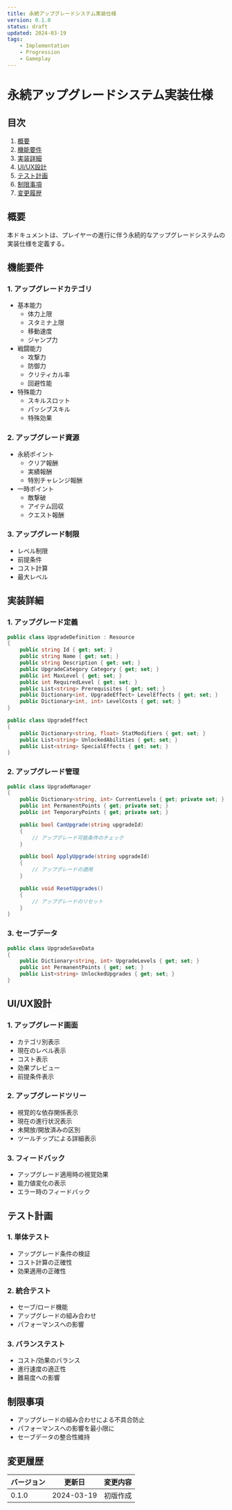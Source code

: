```yaml
---
title: 永続アップグレードシステム実装仕様
version: 0.1.0
status: draft
updated: 2024-03-19
tags:
    - Implementation
    - Progression
    - Gameplay
---
```


# 永続アップグレードシステム実装仕様

## 目次

1. [概要](#概要)
2. [機能要件](#機能要件)
3. [実装詳細](#実装詳細)
4. [UI/UX設計](#uiux設計)
5. [テスト計画](#テスト計画)
6. [制限事項](#制限事項)
7. [変更履歴](#変更履歴)

## 概要

本ドキュメントは、プレイヤーの進行に伴う永続的なアップグレードシステムの実装仕様を定義する。

## 機能要件

### 1. アップグレードカテゴリ
- 基本能力
  - 体力上限
  - スタミナ上限
  - 移動速度
  - ジャンプ力
- 戦闘能力
  - 攻撃力
  - 防御力
  - クリティカル率
  - 回避性能
- 特殊能力
  - スキルスロット
  - パッシブスキル
  - 特殊効果

### 2. アップグレード資源
- 永続ポイント
  - クリア報酬
  - 実績報酬
  - 特別チャレンジ報酬
- 一時ポイント
  - 敵撃破
  - アイテム回収
  - クエスト報酬

### 3. アップグレード制限
- レベル制限
- 前提条件
- コスト計算
- 最大レベル

## 実装詳細

### 1. アップグレード定義
```csharp
public class UpgradeDefinition : Resource
{
    public string Id { get; set; }
    public string Name { get; set; }
    public string Description { get; set; }
    public UpgradeCategory Category { get; set; }
    public int MaxLevel { get; set; }
    public int RequiredLevel { get; set; }
    public List<string> Prerequisites { get; set; }
    public Dictionary<int, UpgradeEffect> LevelEffects { get; set; }
    public Dictionary<int, int> LevelCosts { get; set; }
}

public class UpgradeEffect
{
    public Dictionary<string, float> StatModifiers { get; set; }
    public List<string> UnlockedAbilities { get; set; }
    public List<string> SpecialEffects { get; set; }
}
```

### 2. アップグレード管理
```csharp
public class UpgradeManager
{
    public Dictionary<string, int> CurrentLevels { get; private set; }
    public int PermanentPoints { get; private set; }
    public int TemporaryPoints { get; private set; }

    public bool CanUpgrade(string upgradeId)
    {
        // アップグレード可能条件のチェック
    }

    public bool ApplyUpgrade(string upgradeId)
    {
        // アップグレードの適用
    }

    public void ResetUpgrades()
    {
        // アップグレードのリセット
    }
}
```

### 3. セーブデータ
```csharp
public class UpgradeSaveData
{
    public Dictionary<string, int> UpgradeLevels { get; set; }
    public int PermanentPoints { get; set; }
    public List<string> UnlockedUpgrades { get; set; }
}
```

## UI/UX設計

### 1. アップグレード画面
- カテゴリ別表示
- 現在のレベル表示
- コスト表示
- 効果プレビュー
- 前提条件表示

### 2. アップグレードツリー
- 視覚的な依存関係表示
- 現在の進行状況表示
- 未開放/開放済みの区別
- ツールチップによる詳細表示

### 3. フィードバック
- アップグレード適用時の視覚効果
- 能力値変化の表示
- エラー時のフィードバック

## テスト計画

### 1. 単体テスト
- アップグレード条件の検証
- コスト計算の正確性
- 効果適用の正確性

### 2. 統合テスト
- セーブ/ロード機能
- アップグレードの組み合わせ
- パフォーマンスへの影響

### 3. バランステスト
- コスト/効果のバランス
- 進行速度の適正性
- 難易度への影響

## 制限事項

- アップグレードの組み合わせによる不具合防止
- パフォーマンスへの影響を最小限に
- セーブデータの整合性維持

## 変更履歴

| バージョン | 更新日     | 変更内容                 |
| ---------- | ---------- | ------------------------ |
| 0.1.0      | 2024-03-19 | 初版作成                 |
